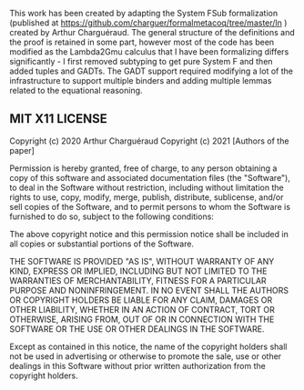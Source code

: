 This work has been created by adapting the System FSub formalization
(published at https://github.com/charguer/formalmetacoq/tree/master/ln )
created by Arthur Charguéraud. The general structure of the definitions and the
proof is retained in some part, however most of the code has been modified as
the Lambda2Gmu calculus that I have been formalizing differs significantly - I
first removed subtyping to get pure System F and then added tuples and GADTs.
The GADT support required modifying a lot of the infrastructure to support
multiple binders and adding multiple lemmas related to the equational reasoning.

MIT X11 LICENSE
---------------

Copyright (c) 2020 Arthur Charguéraud
Copyright (c) 2021 [Authors of the paper]

Permission is hereby granted, free of charge, to any person obtaining a copy
of this software and associated documentation files (the "Software"), to deal
in the Software without restriction, including without limitation the rights
to use, copy, modify, merge, publish, distribute, sublicense, and/or sell
copies of the Software, and to permit persons to whom the Software is
furnished to do so, subject to the following conditions:

The above copyright notice and this permission notice shall be included in all
copies or substantial portions of the Software.

THE SOFTWARE IS PROVIDED "AS IS", WITHOUT WARRANTY OF ANY KIND, EXPRESS OR
IMPLIED, INCLUDING BUT NOT LIMITED TO THE WARRANTIES OF MERCHANTABILITY,
FITNESS FOR A PARTICULAR PURPOSE AND NONINFRINGEMENT. IN NO EVENT SHALL THE
AUTHORS OR COPYRIGHT HOLDERS BE LIABLE FOR ANY CLAIM, DAMAGES OR OTHER
LIABILITY, WHETHER IN AN ACTION OF CONTRACT, TORT OR OTHERWISE, ARISING FROM,
OUT OF OR IN CONNECTION WITH THE SOFTWARE OR THE USE OR OTHER DEALINGS IN THE
SOFTWARE.

Except as contained in this notice, the name of the copyright holders shall not
be used in advertising or otherwise to promote the sale, use or other dealings
in this Software without prior written authorization from the copyright holders.
